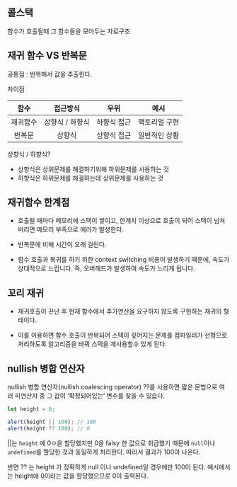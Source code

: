 ## 콜스택
 함수가 호출될때 그 함수들을 모아두는 자료구조
 
 
## 재귀 함수 VS 반복문

공통점 : 반복해서 값을 추출한다.


차이점

함수 | 접근방식 | 우위 | 예시
:-:|:--:|:--:|:--:|
재귀함수 | 상향식 / 하향식| 하향식 접근| 팩토리얼 구현
반복문 | 상향식| 상향식 접근| 일반적인 상황

상향식 / 하향식? 
- 상향식은 상위문제를 해결하기위해 하위문제를 사용하는 것
- 하향식은 하위문제를 해결하는데 상위문제를 사용하는 것 


## 재귀함수 한계점

- 호출될 때마다 메모리에 스택이 쌓이고, 한계치 이상으로 호출이 되어 스택이 넘쳐버리면 메모리 부족으로 에러가 발생한다.

- 반복문에 비해 시간이 오래 걸린다. 

- 함수 호출과 복귀를 하기 위한  context switching 비용이 발생하기 때문에, 속도가 상대적으로 느립니다. 즉, 오버헤드가 발생하여 속도가   느리게 됩니다.

## 꼬리 재귀
- 재귀호출이 끈난 후 현재 함수에서 추가연산을 요구하지 않도록 구현하는 재귀의 형태이다.

- 이를 이용하면 함수 호출이 반복되어 스택이 깊어지는 문제를 컴파일러가 선형으로 처리하도록 알고리즘을 바꿔 스택을 재사용할수 있게 된다.


## nullish 병합 연산자
nullish 병합 연산자(nullish coalescing operator) ??를 사용하면 짧은 문법으로 여러 피연산자 중 그 값이 ‘확정되어있는’ 변수를 찾을 수 있습다.

```js
let height = 0;

alert(height || 100); // 100
alert(height ?? 100); // 0
```

||는 `height` 에 0ㅇ을 할당했지만 0을 falsy 한 값으로 취급했기 때문에 `null`이나 `undefined`를 할당한 것과 동일하게 처리한다. 따라서 결과가 100이 나온다.

반면 ?? 는 height 가 정확하게 null 이나 undefined일 경우에만 100이 된다. 예시에서는 height에 0이라는 값을 할당했으므로 0이 출력된다.

